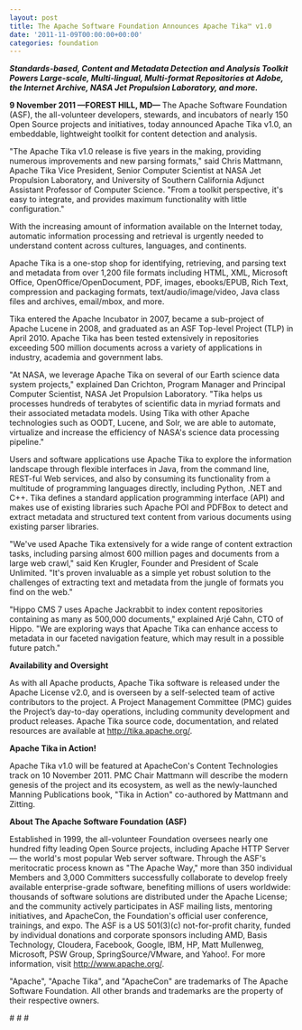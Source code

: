 ```yaml
---
layout: post
title: The Apache Software Foundation Announces Apache Tika™ v1.0
date: '2011-11-09T00:00:00+00:00'
categories: foundation
---
```

<p style="margin-bottom: 0in; "><i><b>Standards-based, Content and
Metadata Detection and Analysis Toolkit Powers Large-scale,
Multi-lingual, Multi-format Repositories at Adobe, the Internet
Archive, NASA Jet Propulsion Laboratory, and more.</b></i></p> 
  <p style="margin-bottom: 0in; "><b>9 November 2011 —FOREST HILL, MD—
</b>The Apache Software Foundation (ASF), the all-volunteer
developers, stewards, and incubators of nearly 150 Open Source
projects and initiatives, today announced Apache Tika v1.0, an
embeddable, lightweight toolkit for content detection and analysis.</p> 
  <p style="margin-bottom: 0in; ">&quot;The Apache Tika v1.0 release is five
years in the making, providing numerous improvements and new parsing
formats,&quot; said Chris Mattmann, Apache Tika Vice President, Senior
Computer Scientist at NASA Jet Propulsion Laboratory, and University
of Southern California Adjunct Assistant Professor of Computer
Science. &quot;From a toolkit perspective, it's easy to integrate, and
provides maximum functionality with little configuration.&quot;</p> 
  <p style="margin-bottom: 0in; ">With the increasing amount of
information available on the Internet today, automatic information
processing and retrieval is urgently needed to understand content
across cultures, languages, and continents.</p> 
  <p style="margin-bottom: 0in; ">Apache Tika is a one-stop shop for
identifying, retrieving, and parsing text and metadata from over
1,200 file formats including HTML, XML, Microsoft Office,
OpenOffice/OpenDocument, PDF, images, ebooks/EPUB, Rich Text,
compression and packaging formats, text/audio/image/video, Java class
files and archives, email/mbox, and more.</p> 
  <p style="margin-bottom: 0in; ">Tika entered the Apache Incubator in
2007, became a sub-project of Apache Lucene in 2008, and graduated as
an ASF Top-level Project (TLP) in April 2010. Apache Tika has been
tested extensively in repositories exceeding 500 million documents
across a variety of applications in industry, academia and government
labs.</p> 
  <p style="margin-bottom: 0in; ">&quot;At NASA, we leverage Apache Tika
on several of our Earth science data system projects,&quot; explained
Dan Crichton, Program Manager and Principal Computer Scientist, NASA
Jet Propulsion Laboratory. &quot;Tika helps us processes hundreds of
terabytes of scientific data in myriad formats and their associated
metadata models. Using Tika with other Apache technologies such as
OODT, Lucene, and Solr, we are able to automate, virtualize and
increase the efficiency of NASA's
science data processing pipeline.&quot;</p> 
  <p style="margin-bottom: 0in; ">Users
and software applications use Apache Tika to explore the information
landscape through flexible interfaces in Java, from the command line,
REST-ful Web services, and also by consuming its functionality from a
multitude of programming languages directly, including Python, .NET
and C++. Tika defines a standard application programming interface
(API) and makes use of existing libraries such Apache POI and PDFBox
to detect and extract metadata and structured text content from
various documents using existing parser libraries.</p> 
  <p style="margin-bottom: 0in; ">&quot;We've used Apache Tika
extensively for a wide range of content extraction tasks, including
parsing almost 600 million pages and documents from a large web
crawl,&quot; said Ken Krugler, Founder and President of Scale
Unlimited. &quot;It's proven invaluable as a simple yet robust
solution to the challenges of extracting text and metadata from the
jungle of formats you find on the web.&quot;</p> 
  <p style="margin-bottom: 0in; ">&quot;Hippo CMS 7 uses Apache Jackrabbit
to index content repositories containing as many as 500,000
documents,&quot; explained Arjé Cahn, CTO of Hippo. &quot;We are exploring
ways that Apache Tika can enhance access to metadata in our faceted
navigation feature, which may result in a possible future patch.&quot;</p> 
  <p style="margin-bottom: 0in; "><b>Availability and Oversight</b></p> 
  <p style="margin-bottom: 0in; ">As with all Apache products, Apache
Tika software is released under the Apache License v2.0, and is
overseen by a self-selected team of active contributors to the
project. A Project Management Committee (PMC) guides the Project’s
day-to-day operations, including community development and product
releases. Apache Tika source code, documentation, and related
resources are available at <a href="http://tika.apache.org/">http://tika.apache.org/</a>.</p> 
  <p style="margin-bottom: 0in; "><b>Apache Tika in Action!</b></p> 
  <p style="margin-bottom: 0in; ">Apache Tika v1.0 will be featured at
ApacheCon's Content Technologies track on 10 November 2011. PMC Chair
Mattmann will describe the modern genesis of the project and its
ecosystem, as well as the newly-launched Manning Publications book,
&quot;Tika in Action&quot; co-authored by Mattmann and Zitting.</p> 
  <p style="margin-bottom: 0in; "><b>About The Apache Software Foundation
(ASF)</b></p> 
  <p style="margin-bottom: 0in; ">Established in 1999, the all-volunteer
Foundation oversees nearly one hundred fifty leading Open Source
projects, including Apache HTTP Server — the world's most popular
Web server software. Through the ASF's meritocratic process known as
&quot;The Apache Way,&quot; more than 350 individual Members and
3,000 Committers successfully collaborate to develop freely available
enterprise-grade software, benefiting millions of users worldwide:
thousands of software solutions are distributed under the Apache
License; and the community actively participates in ASF mailing
lists, mentoring initiatives, and ApacheCon, the Foundation's
official user conference, trainings, and expo. The ASF is a US
501(3)(c) not-for-profit charity, funded by individual donations and
corporate sponsors including AMD, Basis Technology, Cloudera,
Facebook, Google, IBM, HP, Matt Mullenweg, Microsoft, PSW Group,
SpringSource/VMware, and Yahoo!. For more information, visit
<a href="http://www.apache.org/">http://www.apache.org/</a>.</p> 
  <p style="margin-bottom: 0in; ">&quot;Apache&quot;, &quot;Apache Tika&quot;,
and &quot;ApacheCon&quot; are trademarks of The Apache Software
Foundation. All other brands and trademarks are the property of their
respective owners.</p> 
  <p style="margin-bottom: 0in; "># # #</p>

